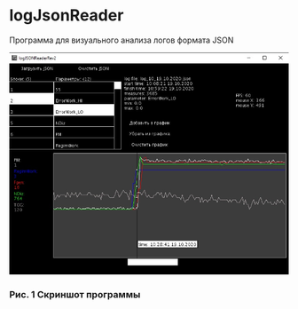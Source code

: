 # logJsonReader
Программа для визуального анализа логов формата JSON

![](https://github.com/vectorcs1993/logJsonReader/blob/main/screen_1.jpg)
### Рис. 1 Скриншот программы
